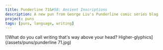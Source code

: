```yaml
---
title: Punderline 71&#58; Ancient Inscriptions 
description: A new pun from George Liu's Punderline comic series blog
project: puns
tags: [puns, language, writing]
---
```



![What do you call writing that's way above your head? Higher-glyphics](/assets/puns/punderline 71.jpg)
